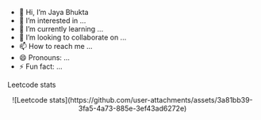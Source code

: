 - 👋 Hi, I’m Jaya Bhukta
- 👀 I’m interested in ...
- 🌱 I’m currently learning ...
- 💞️ I’m looking to collaborate on ...
- 📫 How to reach me ...
- 😄 Pronouns: ...
- ⚡ Fun fact: ...

<!---
bhukubabu/bhukubabu is a ✨ special ✨ repository because its `README.md` (this file) appears on your GitHub profile.
You can click the Preview link to take a look at your changes.
--->
Leetcode stats  
<div align="center">
  ![Leetcode stats](https://github.com/user-attachments/assets/3a81bb39-3fa5-4a73-885e-3ef43ad6272e)
</div>
